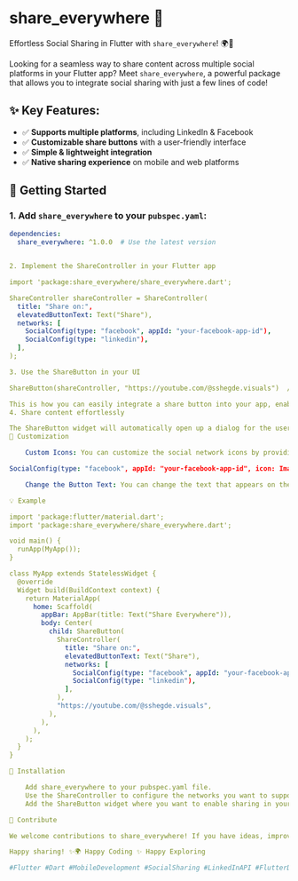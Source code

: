 # share_everywhere 🚀

Effortless Social Sharing in Flutter with `share_everywhere`! 🌍📲

Looking for a seamless way to share content across multiple social platforms in your Flutter app? Meet `share_everywhere`, a powerful package that allows you to integrate social sharing with just a few lines of code!

## ✨ Key Features:
- ✅ **Supports multiple platforms**, including LinkedIn & Facebook
- ✅ **Customizable share buttons** with a user-friendly interface
- ✅ **Simple & lightweight integration**
- ✅ **Native sharing experience** on mobile and web platforms

## 🚀 Getting Started

### 1. Add `share_everywhere` to your `pubspec.yaml`:
```yaml
dependencies:
  share_everywhere: ^1.0.0  # Use the latest version


2. Implement the ShareController in your Flutter app

import 'package:share_everywhere/share_everywhere.dart';

ShareController shareController = ShareController(
  title: "Share on:",
  elevatedButtonText: Text("Share"),
  networks: [
    SocialConfig(type: "facebook", appId: "your-facebook-app-id"),
    SocialConfig(type: "linkedin"),
  ],
);

3. Use the ShareButton in your UI

ShareButton(shareController, "https://youtube.com/@sshegde.visuals")  // add your URL here

This is how you can easily integrate a share button into your app, enabling users to share content on Facebook, LinkedIn, or any other network you've configured!
4. Share content effortlessly

The ShareButton widget will automatically open up a dialog for the user to select a social network and share content with just one tap. It’s that simple!
🔧 Customization

    Custom Icons: You can customize the social network icons by providing your own image assets.

SocialConfig(type: "facebook", appId: "your-facebook-app-id", icon: Image.asset("path/to/custom/facebook_icon.png"))

    Change the Button Text: You can change the text that appears on the button by modifying the elevatedButtonText property.

💡 Example

import 'package:flutter/material.dart';
import 'package:share_everywhere/share_everywhere.dart';

void main() {
  runApp(MyApp());
}

class MyApp extends StatelessWidget {
  @override
  Widget build(BuildContext context) {
    return MaterialApp(
      home: Scaffold(
        appBar: AppBar(title: Text("Share Everywhere")),
        body: Center(
          child: ShareButton(
            ShareController(
              title: "Share on:",
              elevatedButtonText: Text("Share"),
              networks: [
                SocialConfig(type: "facebook", appId: "your-facebook-app-id"),
                SocialConfig(type: "linkedin"),
              ],
            ),
            "https://youtube.com/@sshegde.visuals",
          ),
        ),
      ),
    );
  }
}

📌 Installation

    Add share_everywhere to your pubspec.yaml file.
    Use the ShareController to configure the networks you want to support (e.g., Facebook, LinkedIn).
    Add the ShareButton widget where you want to enable sharing in your app.

📣 Contribute

We welcome contributions to share_everywhere! If you have ideas, improvements, or issues, feel free to open a pull request or an issue on GitHub.

Happy sharing! ✨🌍 Happy Coding ✨ Happy Exploring

#Flutter #Dart #MobileDevelopment #SocialSharing #LinkedInAPI #FlutterDev


